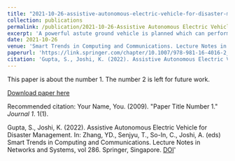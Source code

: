 ```yaml
---
title: "2021-10-26-assistive-autonomous-electric-vehicle-for-disaster-management.md"
collection: publications
permalink: /publication/2021-10-26-Assistive Autonomous Electric Vehicle for Disaster Management
excerpt: 'A powerful astute ground vehicle is planned which can perform different errands like recognizing objects and evading the articles self-rulingly, and furthermore, it can distinguish paths to move itself whenever needed to ride on a street. The vehicle comprises sensors and camera to identify objects to evade them, and it can likewise move on a predefined way because of the utilization of GPS framework on the vehicle. It may be utilized in the midst of catastrophe to help individuals by checking and identifying presence of harmed individuals in a huge region and giving them fundamentals. It can likewise be utilized as a conveyance vehicle in the midst of pandemic like COVID-19 where contactless conveyance of fundamental merchandise should be finished'
date: 2021-10-26
venue: 'Smart Trends in Computing and Communications. Lecture Notes in Networks and Systems'
paperurl: 'https://link.springer.com/chapter/10.1007/978-981-16-4016-2_14'
citation: 'Gupta, S., Joshi, K. (2022). Assistive Autonomous Electric Vehicle for Disaster Management. In: Zhang, YD., Senjyu, T., So-In, C., Joshi, A. (eds) Smart Trends in Computing and Communications. Lecture Notes in Networks and Systems, vol 286. Springer, Singapore. [DOI](https://doi.org/10.1007/978-981-16-4016-2_14)'
---
```

This paper is about the number 1. The number 2 is left for future work.

[Download paper here](https://link.springer.com/chapter/10.1007/978-981-16-4016-2_14)

Recommended citation: Your Name, You. (2009). "Paper Title Number 1." <i>Journal 1</i>. 1(1).

Gupta, S., Joshi, K. (2022). Assistive Autonomous Electric Vehicle for Disaster Management. In: Zhang, YD., Senjyu, T., So-In, C., Joshi, A. (eds) Smart Trends in Computing and Communications. Lecture Notes in Networks and Systems, vol 286. Springer, Singapore. [DOI](https://doi.org/10.1007/978-981-16-4016-2_14)'
